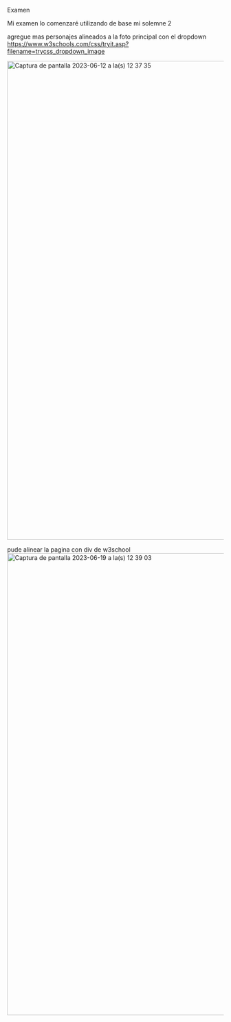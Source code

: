 Examen

Mi examen lo comenzaré utilizando de base mi solemne 2

agregue mas personajes alineados a la foto principal con el dropdown
https://www.w3schools.com/css/tryit.asp?filename=trycss_dropdown_image

<img width="1111" alt="Captura de pantalla 2023-06-12 a la(s) 12 37 35" src="https://github.com/mgdalol/dis9005-2023-1/assets/128399618/0ddae684-474a-41e6-a382-7cd6e6435678">

pude alinear la pagina con div de w3school 
<img width="1072" alt="Captura de pantalla 2023-06-19 a la(s) 12 39 03" src="https://github.com/mgdalol/dis9005-2023-1/assets/128399618/2dfaf727-60d5-491d-a1c9-753034e870e2">

